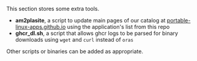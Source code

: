 This section stores some extra tools.

- **am2plasite**, a script to update main pages of our catalog at [portable-linux-apps.github.io](#https://portable-linux-apps.github.io) using the application's list from this repo
- **ghcr_dl.sh**, a script that allows ghcr logs to be parsed for binary downloads using `wget` and `curl` instead of `oras`

Other scripts or binaries can be added as appropriate.
